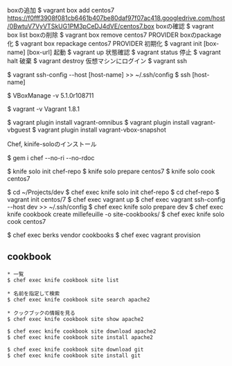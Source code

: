 boxの追加
$ vagrant box add centos7 https://f0fff3908f081cb6461b407be80daf97f07ac418.googledrive.com/host/0BwtuV7VyVTSkUG1PM3pCeDJ4dVE/centos7.box
boxの確認
$ vagrant box list
boxの削除
$ vagrant box remove centos7 PROVIDER
boxのpackage化
$ vagrant box repackage centos7 PROVIDER
初期化
$ vagrant init [box-name] [box-url]
起動
$ vagrant up
状態確認
$ vagrant status
停止
$ vagrant halt
破棄
$ vagrant destroy
仮想マシンにログイン
$ vagrant ssh

$ vagrant ssh-config --host [host-name] >> ~/.ssh/config
$ ssh [host-name]

$ VBoxManage -v
5.1.0r108711

$ vagrant -v
Vagrant 1.8.1

$ vagrant plugin install vagrant-omnibus
$ vagrant plugin install vagrant-vbguest
$ vagrant plugin install vagrant-vbox-snapshot

Chef, kinife-soloのインストール

$ gem i chef --no-ri --no-rdoc


$ knife solo init chef-repo
$ knife solo prepare centos7
$ knife solo cook centos7

$ cd ~/Projects/dev
$ chef exec knife solo init chef-repo
$ cd chef-repo
$ vagrant init centos/7
$ chef exec vagrant up
$ chef exec vagrant ssh-config --host dev >> ~/.ssh/config
$ chef exec knife solo prepare dev
$ chef exec knife cookbook create millefeuille -o site-cookbooks/
$ chef exec knife solo cook centos7

$ chef exec berks vendor cookbooks
$ chef exec vagrant provision

## cookbook

```
* 一覧
$ chef exec knife cookbook site list

* 名前を指定して検索
$ chef exec knife cookbook site search apache2

* クックブックの情報を見る
$ chef exec knife cookbook site show apache2

$ chef exec knife cookbook site download apache2
$ chef exec knife cookbook site install apache2

$ chef exec knife cookbook site download git
$ chef exec knife cookbook site install git

```